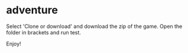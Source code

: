# adventure

Select 'Clone or download' and download the zip of the game. Open the folder in brackets and run test.

Enjoy!
